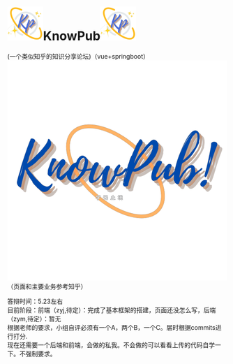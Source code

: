 # ![image](https://github.com/Gringoire-99/know_pub/blob/master/know_pub_%E5%89%8D%E7%AB%AF/src/assets/icon_small.png)KnowPub![image](https://github.com/Gringoire-99/know_pub/blob/master/know_pub_%E5%89%8D%E7%AB%AF/src/assets/icon_small.png)  
(一个类似知乎的知识分享论坛)（vue+springboot）
![image](https://github.com/Gringoire-99/know_pub/blob/master/know_pub_%E5%89%8D%E7%AB%AF/src/assets/login/logo.png)
（页面和主要业务参考知乎）
   
答辩时间：5.23左右  
目前阶段：前端（zyj,待定）：完成了基本框架的搭建，页面还没怎么写，后端（zym,待定）：暂无  
根据老师的要求，小组自评必须有一个A，两个B，一个C。届时根据commits进行打分.  
现在还需要一个后端和前端，会做的私我。不会做的可以看看上传的代码自学一下。不强制要求。  
